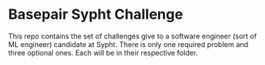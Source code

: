 # Basepair Sypht Challenge

This repo contains the set of challenges give to a software engineer (sort of ML engineer) candidate at Sypht. There is only one required problem and three optional ones. Each will be in their respective folder.
